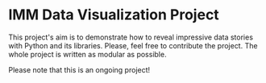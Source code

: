 # IMM Data Visualization Project

This project's aim is to demonstrate how to reveal impressive data stories with Python and its libraries. Please, feel free to contribute the project. The whole project is written as modular as possible.

Please note that this is an ongoing project!
